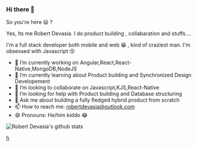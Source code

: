 ### Hi there 👋

So you're here 😃 ? 

Yes, Its me Robert Devasia. I do product building , collabaration and stuffs....

I'm a full stack developer both mobile and web 😁 , kind of craziest man.
I'm obsessed with Javascript 😚


- 🔭 I’m currently working on Angular,React,React-Native,MongoDB,NodeJS 
- 🌱 I’m currently learning about Product building and Synchronized Design Developement
- 👯 I’m looking to collaborate on Javascript,KJS,React-Native
- 🤔 I’m looking for help with Product building and Database structuring
- 💬 Ask me about building a fully fledged hybrid product from scratch
- 📫 How to reach me: robertdevasia@outlook.com
- 😄 Pronouns: He/him kiddo 😂

![Robert Devasia's github stats](https://github-readme-stats.vercel.app/api?username=docsploit&count_private=true&theme=gotham&showicons=true)


<!--Docsium::START-->
[h](https://dcprogressbar.herokuapp.com/?title=JavaScript&color=f1e05a&percentage=64&time=6%20hrs%2048%20mins)
<!-- 
![19%](https://dcprogressbar.herokuapp.com/?title=TypeScript&color=2b7489&percentage=19&time=2%20hrs%203%20mins)

![15%](https://dcprogressbar.herokuapp.com/?title=C%2B%2B&color=f34b7d&percentage=15&time=1%20hr%2033%20mins)

![1%](https://dcprogressbar.herokuapp.com/?title=HTML&color=e34c26&percentage=1&time=6%20mins)

![1%](https://dcprogressbar.herokuapp.com/?title=Other&color=ffffff&percentage=1&time=5%20mins)

![1%](https://dcprogressbar.herokuapp.com/?title=JSON&color=ffffff&percentage=1&time=3%20mins)

![0%](https://dcprogressbar.herokuapp.com/?title=Objective-C&color=438eff&percentage=0&time=0%20secs) -->


<!--Docsium::END-->
